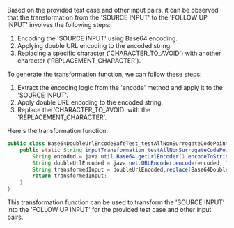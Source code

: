 Based on the provided test case and other input pairs, it can be observed that the transformation from the 'SOURCE INPUT' to the 'FOLLOW UP INPUT' involves the following steps:

1. Encoding the 'SOURCE INPUT' using Base64 encoding.
2. Applying double URL encoding to the encoded string.
3. Replacing a specific character ('CHARACTER_TO_AVOID') with another character ('REPLACEMENT_CHARACTER').

To generate the transformation function, we can follow these steps:

1. Extract the encoding logic from the 'encode' method and apply it to the 'SOURCE INPUT'.
2. Apply double URL encoding to the encoded string.
3. Replace the 'CHARACTER_TO_AVOID' with the 'REPLACEMENT_CHARACTER'.

Here's the transformation function:

```java
public class Base64DoubleUrlEncodeSafeTest_testAllNonSurrogateCodePoints {
    public static String inputTransformation_testAllNonSurrogateCodePoints(String input) {
        String encoded = java.util.Base64.getUrlEncoder().encodeToString(input.getBytes());
        String doubleUrlEncoded = java.net.URLEncoder.encode(encoded, "UTF-8");
        String transformedInput = doubleUrlEncoded.replace(Base64DoubleUrlEncodeSafe.CHARACTER_TO_AVOID, Base64DoubleUrlEncodeSafe.REPLACEMENT_CHARACTER);
        return transformedInput;
    }
}
```

This transformation function can be used to transform the 'SOURCE INPUT' into the 'FOLLOW UP INPUT' for the provided test case and other input pairs.